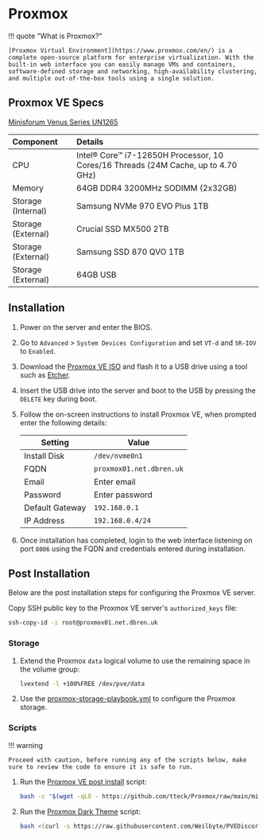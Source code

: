 # Proxmox

!!! quote "What is Proxmox?"

    [Proxmox Virtual Environment](https://www.proxmox.com/en/) is a complete open-source platform for enterprise virtualization. With the built-in web interface you can easily manage VMs and containers, software-defined storage and networking, high-availability clustering, and multiple out-of-the-box tools using a single solution.

## Proxmox VE Specs

[Minisforum Venus Series UN1265](https://store.minisforum.uk/collections/intel/products/un1265)

| Component          | Details                                                                           |
| :----------------- | :-------------------------------------------------------------------------------- |
| CPU                | Intel® Core™ i7-12650H Processor, 10 Cores/16 Threads (24M Cache, up to 4.70 GHz) |
| Memory             | 64GB DDR4 3200MHz SODIMM (2x32GB)                                                 |
| Storage (Internal) | Samsung NVMe 970 EVO Plus 1TB                                                     |
| Storage (External) | Crucial SSD MX500 2TB                                                             |
| Storage (External) | Samsung SSD 870 QVO 1TB                                                           |
| Storage (External) | 64GB USB                                                                          |

## Installation

1. Power on the server and enter the BIOS.

2. Go to `Advanced` > `System Devices Configuration` and set `VT-d` and `SR-IOV` to `Enabled`.

3. Download the [Proxmox VE ISO](https://www.proxmox.com/en/downloads/proxmox-virtual-environment/iso) and flash it to a USB drive using a tool such as [Etcher](https://etcher.balena.io/).

4. Insert the USB drive into the server and boot to the USB by pressing the `DELETE` key during boot.

5. Follow the on-screen instructions to install Proxmox VE, when prompted enter the following details:

      | Setting         | Value                    |
      | --------------- | ------------------------ |
      | Install Disk    | `/dev/nvme0n1`           |
      | FQDN            | `proxmox01.net.dbren.uk` |
      | Email           | Enter email              |
      | Password        | Enter password           |
      | Default Gateway | `192.168.0.1`            |
      | IP Address      | `192.168.0.4/24`         |

6. Once installation has completed, login to the web interface listening on port `8006` using the FQDN and credentials entered during installation.

## Post Installation

Below are the post installation steps for configuring the Proxmox VE server.

Copy SSH public key to the Proxmox VE server's `authorized_keys` file:

```bash
ssh-copy-id -i root@proxmox01.net.dbren.uk
```

### Storage

1. Extend the Proxmox `data` logical volume to use the remaining space in the volume group:

    ```bash
    lvextend -l +100%FREE /dev/pve/data
    ```

2. Use the [proxmox-storage-playbook.yml](https://github.com/dbrennand/home-ops/blob/dev/ansible/playbooks/proxmox-storage-playbook.yml) to configure the Proxmox storage.

### Scripts

!!! warning

    Proceed with caution, before running any of the scripts below, make sure to review the code to ensure it is safe to run.

1. Run the [Proxmox VE post install](https://github.com/tteck/Proxmox) script:

    ```bash
    bash -c "$(wget -qLO - https://github.com/tteck/Proxmox/raw/main/misc/post-pve-install.sh)"
    ```

2. Run the [Proxmox Dark Theme](https://github.com/Weilbyte/PVEDiscordDark) script:

    ```bash
    bash <(curl -s https://raw.githubusercontent.com/Weilbyte/PVEDiscordDark/master/PVEDiscordDark.sh ) install
    ```
